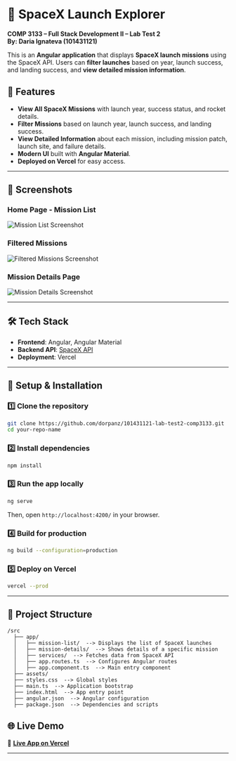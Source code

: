# 🚀 SpaceX Launch Explorer  
**COMP 3133 – Full Stack Development II – Lab Test 2**  
**By: Daria Ignateva (101431121)**  

This is an **Angular application** that displays **SpaceX launch missions** using the SpaceX API. Users can **filter launches** based on year, launch success, and landing success, and **view detailed mission information**.

## 🌟 Features
- **View All SpaceX Missions** with launch year, success status, and rocket details.  
- **Filter Missions** based on launch year, launch success, and landing success.  
- **View Detailed Information** about each mission, including mission patch, launch site, and failure details.  
- **Modern UI** built with **Angular Material**.  
- **Deployed on Vercel** for easy access.  

---

## 📸 Screenshots

### **Home Page - Mission List**
![Mission List Screenshot](screenshots/mission-list.png)

### **Filtered Missions**
![Filtered Missions Screenshot](screenshots/filtered-missions.png)

### **Mission Details Page**
![Mission Details Screenshot](screenshots/mission-details.png)

---

## 🛠️ Tech Stack
- **Frontend**: Angular, Angular Material  
- **Backend API**: [SpaceX API](https://api.spacexdata.com/v3/launches)  
- **Deployment**: Vercel  

---

## 🚀 Setup & Installation

### 1️⃣ **Clone the repository**
```bash
git clone https://github.com/dorpanz/101431121-lab-test2-comp3133.git
cd your-repo-name
```

### 2️⃣ **Install dependencies**
```bash
npm install
```

### 3️⃣ **Run the app locally**
```bash
ng serve
```
Then, open `http://localhost:4200/` in your browser.

### 4️⃣ **Build for production**
```bash
ng build --configuration=production
```

### 5️⃣ **Deploy on Vercel**
```bash
vercel --prod
```

---

## 📂 Project Structure
```
/src
  ├── app/
  │   ├── mission-list/  --> Displays the list of SpaceX launches
  │   ├── mission-details/  --> Shows details of a specific mission
  │   ├── services/  --> Fetches data from SpaceX API
  │   ├── app.routes.ts  --> Configures Angular routes
  │   ├── app.component.ts  --> Main entry component
  ├── assets/
  ├── styles.css  --> Global styles
  ├── main.ts  --> Application bootstrap
  ├── index.html  --> App entry point
  ├── angular.json  --> Angular configuration
  ├── package.json  --> Dependencies and scripts
```


## 🌐 Live Demo  
🔗 **[Live App on Vercel](https://101431121-lab-test2-comp3133.vercel.app/)**  

---
